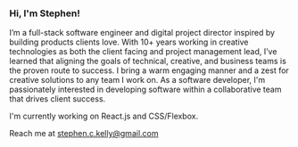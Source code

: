 ### Hi, I'm Stephen! 

I’m a full-stack software engineer and digital project director inspired by building products clients love. With 10+ years working in creative technologies as both the client facing and project management lead, I’ve learned that aligning the goals of technical, creative, and business teams is the proven route to success.  I bring a warm engaging manner and a zest for creative solutions to any team I work on.  As a software developer, I'm passionately interested in developing software within a collaborative team that drives client success. 

I'm currently working on React.js and CSS/Flexbox.

Reach me at stephen.c.kelly@gmail.com 

<!--
**Stephen-c-Kelly/Stephen-c-Kelly** is a ✨ _special_ ✨ repository because its `README.md` (this file) appears on your GitHub profile.

Here are some ideas to get you started:

- 🔭 I’m currently working on ...
- 🌱 I’m currently learning ...
- 👯 I’m looking to collaborate on ...
- 🤔 I’m looking for help with ...
- 💬 Ask me about ...
- 📫 How to reach me: ...
- 😄 Pronouns: ...
- ⚡ Fun fact: ...
-->
